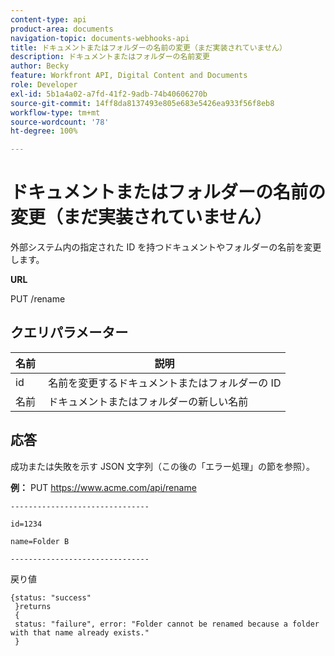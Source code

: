 ```yaml
---
content-type: api
product-area: documents
navigation-topic: documents-webhooks-api
title: ドキュメントまたはフォルダーの名前の変更（まだ実装されていません）
description: ドキュメントまたはフォルダーの名前変更
author: Becky
feature: Workfront API, Digital Content and Documents
role: Developer
exl-id: 5b1a4a02-a7fd-41f2-9adb-74b40606270b
source-git-commit: 14ff8da8137493e805e683e5426ea933f56f8eb8
workflow-type: tm+mt
source-wordcount: '78'
ht-degree: 100%

---
```



# ドキュメントまたはフォルダーの名前の変更（まだ実装されていません）

外部システム内の指定された ID を持つドキュメントやフォルダーの名前を変更します。

**URL**

PUT /rename

## クエリパラメーター

| 名前  | 説明 |
|---|---|
| id | 名前を変更するドキュメントまたはフォルダーの ID |
| 名前  | ドキュメントまたはフォルダーの新しい名前 |


## 応答

成功または失敗を示す JSON 文字列（この後の「エラー処理」の節を参照）。

**例：** PUT https://www.acme.com/api/rename

```
-------------------------------

id=1234

name=Folder B ­­­­­­­­­­­­­­­­­­­­­­­­­­­­­­­­­­­­

-------------------------------
```

戻り値

```
{status: "success"
 }returns
 {
 status: "failure", error: "Folder cannot be renamed because a folder with that name already exists."
 }
```
